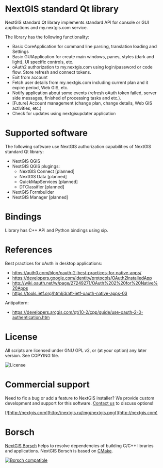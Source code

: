 # NextGIS standard Qt library

NextGIS standard Qt library implements standard API for console or GUI applications
and my.nextgis.com service.

The library has the following functionality:

* Basic CoreApplication for command line parsing, translation loading and Settings
* Basic GUIApplication for create main windows, panes, styles (dark and light),
  UI specific controls, etc.
* oAuth2 authorization to my.nextgis.com using login/password or code flow.
  Store refresh and connect tokens.
* Exit from account
* Fetch user details from my.nextgis.com including current plan and it expire period,
  Web GIS, etc.
* Notify application about some events (refresh oAuth token failed, server side
  messages, finished of processing tasks and etc.).
* [Future] Account management (change plan, change details, Web GIS activities, etc.)
* Check for updates using nextgisupdater application

# Supported software

The following software use NextGIS authorization capabilities of NextGIS standard
Qt library:

* NextGIS QGIS
* NextGIS QGIS plugings:
  * NextGIS Connect [planned]
  * NextGIS Data [planned]
  * QuickMapServices [planned]
  * DTClassifier [planned]
* NextGIS Formbuilder
* NextGIS Manager [planned]

# Bindings

Library has C++ API and Python bindings using sip.

# References

Best practices for oAuth in desktop applications:

* https://auth0.com/blog/oauth-2-best-practices-for-native-apps/
* https://developers.google.com/identity/protocols/OAuth2InstalledApp
* http://wiki.oauth.net/w/page/27249271/OAuth%202%20for%20Native%20Apps
* https://tools.ietf.org/html/draft-ietf-oauth-native-apps-03

Antipattern:

* https://developers.arcgis.com/qt/10-2/cpp/guide/use-oauth-2-0-authentication.htm

# License

All scripts are licensed under GNU GPL v2, or (at your option) any later version.
See COPYING file.

![License](https://img.shields.io/badge/License-GPL%20v2-blue.svg?maxAge=2592000)

# Commercial support

Need to fix a bug or add a feature to NextGIS installer? We provide custom
development and support for this software.
[Contact us](http://nextgis.ru/en/contact/) to discuss options!

[![http://nextgis.com](http://nextgis.ru/img/nextgis.png)](http://nextgis.com)

# Borsch

[NextGIS Borsch](https://github.com/nextgis-borsch/borsch) helps to resolve
dependencies of building C/C++ libraries and applications. NextGIS Borsch is based on [CMake](https://cmake.org/).

[![Borsch compatible](https://img.shields.io/badge/Borsch-compatible-orange.svg?style=flat)](https://github.com/nextgis-borsch/borsch)
